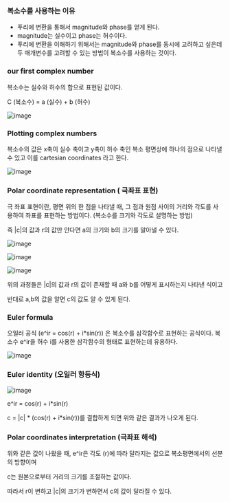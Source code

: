 ### 복소수를 사용하는 이유

- 푸리에 변환을 통해서 magnitude와 phase를 얻게 된다.
- magnitude는 실수이고 phase는 허수이다.
- 푸리에 변환을 이해하기 위해서는 magnitude와 phase를 동시에 고려하고 싶은데 두 매개변수를 고려할 수 있는 방법이 복소수를 사용하는 것이다.

### our first complex number

복소수는 실수와 허수의 합으로 표현된 값이다. 

C (복소수) = a (실수) + b (허수)

![image](https://github.com/meowmoeww/Audio/assets/89447043/8afd98d5-26f4-4437-984d-edcb6d4412a9)

### Plotting complex numbers

복소수의 값은 x축이 실수 축이고 y축이 허수 축인 복소 평면상에 하나의 점으로 나타낼 수 있고 이를 cartesian coordinates 라고 한다. 

![image](https://github.com/meowmoeww/Audio/assets/89447043/777cb2c2-45e8-42fb-9407-f88eac8f77b3)

### Polar coordinate representation ( 극좌표 표현)

극 좌표 표현이란, 평면 위의 한 점을 나타낼 때, 그 점과 원점 사이의 거리와 각도를 사용하여 좌표를 표현하는 방법이다.  (복소수를 크기와 각도로 설명하는 방법)

즉 |c|의 값과 r의 값만 안다면 a의 크기와 b의 크기를 알아낼 수 있다. 

![image](https://github.com/meowmoeww/Audio/assets/89447043/13609bc3-4d39-4224-9dd7-28d901b57b5a)

![image](https://github.com/meowmoeww/Audio/assets/89447043/c7f408d4-2e8f-45c2-9e80-559e4054082f)

![image](https://github.com/meowmoeww/Audio/assets/89447043/5179cea9-7bd8-406b-a4f7-2392843dcf7b)

위의 과정들은 |c|의 값과 r의 값이 존재할 때 a와 b를 어떻게 표시하는지 나타낸 식이고

반대로 a,b의 값을 알면 c의 값도 알 수 있게 된다. 

### Euler formula

오일러 공식 (e^ir = cos(r) + i*sin(r)) 은 복소수를 삼각함수로 표현하는 공식이다. 복소수 e^ir을 허수 i를 사용한 삼각함수의 형태로 표현하는데 유용하다. 

![image](https://github.com/meowmoeww/Audio/assets/89447043/72c1edf4-1d38-40e5-a75c-b8459c189e1c)

### Euler identity (오일러 항등식)

![image](https://github.com/meowmoeww/Audio/assets/89447043/d4ab1d4a-6b6c-4391-8eb4-ede371f6d2bb)

e^ir = cos(r) + i*sin(r)

c = |c| * (cos(r) + i*sin(r))를 결합하게 되면 위와 같은 결과가 나오게 된다. 

### Polar coordinates interpretation (극좌표 해석)

위와 같은 값이 나왔을 때,  e^ir은 각도 (r)에 따라 달라지는 값으로 복소평면에서의 선분의 방향이며

c는 원본으로부터 거리의 크기를 조절하는 값이다. 

따라서 r이 변하고 |c|의 크기가 변하면서 c의 값이 달라질 수 있다.
